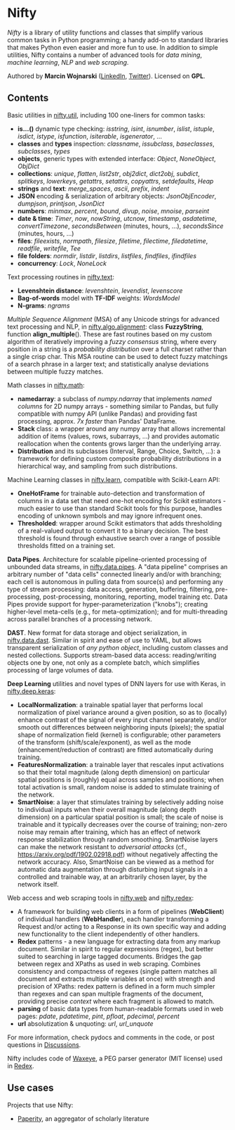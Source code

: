 Nifty
=====

*Nifty* is a library of utility functions and classes that simplify various common tasks in Python programming; a handy add-on to standard libraries that makes Python even easier and more fun to use. In addition to simple utilities, Nifty contains a number of advanced tools for *data mining*, *machine learning*, *NLP* and *web scraping*.

Authored by **Marcin Wojnarski** ([LinkedIn](http://www.linkedin.com/in/marcinwojnarski), [Twitter](http://twitter.com/mwojnarski)). Licensed on **GPL**.

Contents
--------

Basic utilities in [nifty.util](https://github.com/mwojnars/nifty/blob/master/util.py), including 100 one-liners for common tasks:

- **is...()** dynamic type checking: *isstring*, *isint*, *isnumber*, *islist*, *istuple*, *isdict*, *istype*, *isfunction*, *isiterable*, *isgenerator*, ...
- **classes** and **types** inspection: *classname*, *issubclass*, *baseclasses*, *subclasses*, *types*
- **objects**, generic types with extended interface: *Object*, *NoneObject*, *ObjDict*
- **collections**: *unique*, *flatten*, *list2str*, *obj2dict*, *dict2obj*, *subdict*, *splitkeys*, *lowerkeys*, *getattrs*, *setattrs*, *copyattrs*, *setdefaults*, *Heap*
- **strings** and **text**: *merge_spaces*, *ascii*, *prefix*, *indent*
- **JSON** encoding & serialization of arbitrary objects: *JsonObjEncoder*, *dumpjson*, *printjson*, *JsonDict*
- **numbers**: *minmax*, *percent*, *bound*, *divup*, *noise*, *mnoise*, *parseint*
- **date & time**: *Timer*, *now*, *nowString*, *utcnow*, *timestamp*, *asdatetime*, *convertTimezone*, *secondsBetween* (minutes, hours, ...), *secondsSince* (minutes, hours, ...)
- **files**: *fileexists*, *normpath*, *filesize*, *filetime*, *filectime*, *filedatetime*, *readfile*, *writefile*, *Tee*
- **file folders**: *normdir*, *listdir*, *listdirs*, *listfiles*, *findfiles*, *ifindfiles*
- **concurrency**: *Lock*, *NoneLock*

Text processing routines in [nifty.text](https://github.com/mwojnars/nifty/blob/master/text.py):

- **Levenshtein distance**: *levenshtein*, *levendist*, *levenscore*
- **Bag-of-words** model with **TF-IDF** weights: *WordsModel*
- **N-grams**: *ngrams*

*Multiple Sequence Alignment* (MSA) of any Unicode strings for advanced text processing and NLP, in [nifty.algo.alignment](https://github.com/mwojnars/nifty/blob/master/algo/alignment.py): class **FuzzyString**, function **align_multiple**(). These are fast routines based on my custom algorithm of iteratively improving a *fuzzy consensus* string, where every position in a string is a *probability distribution* over a full charset rather than a single crisp char. This MSA routine can be used to detect fuzzy matchings of a search phrase in a larger text; and statistically analyse deviations between multiple fuzzy matches.

Math classes in [nifty.math](https://github.com/mwojnars/nifty/blob/master/math.py):

- **namedarray**: a subclass of *numpy.ndarray* that implements *named columns* for 2D numpy arrays - something similar to Pandas, but fully compatible with numpy API (unlike Pandas) and providing fast processing, approx. *7x faster* than Pandas' DataFrame.
- **Stack** class: a wrapper around any numpy array that allows incremental addition of items (values, rows, subarrays, ...) and provides automatic reallocation when the contents grows larger than the underlying array.
- **Distribution** and its subclasses (Interval, Range, Choice, Switch, ...): a framework for defining custom composite probability distributions in a hierarchical way, and sampling from such distributions.

Machine Learning classes in [nifty.learn](https://github.com/mwojnars/nifty/blob/master/learn.py), compatible with Scikit-Learn API: 
- **OneHotFrame** for trainable auto-detection and transformation of columns in a data set that need one-hot encoding for Scikit estimators - much easier to use than standard Scikit tools for this purpose, handles encoding of unknown symbols and may ignore infrequent ones.
- **Thresholded**: wrapper around Scikit estimators that adds thresholding of a real-valued output to convert it to a binary decision. The best threshold is found through exhaustive search over a range of possible thresholds fitted on a training set.

**Data Pipes**. Architecture for scalable pipeline-oriented processing of unbounded data streams, in [nifty.data.pipes](https://github.com/mwojnars/nifty/blob/master/data/pipes.py). A "data pipeline" comprises an arbitrary number of "data cells" connected linearly and/or with branching; each cell is autonomous in pulling data from source(s) and performing any type of stream processing: data access, generation, buffering, filtering, pre-processing, post-processing, monitoring, reporting, model training etc. Data Pipes provide support for hyper-parameterization ("knobs"); creating higher-level meta-cells (e.g., for meta-optimization); and for multi-threading across parallel branches of a processing network.

**DAST**. New format for data storage and object serialization, in [nifty.data.dast](https://github.com/mwojnars/nifty/blob/master/data/dast.py). Similar in spirit and ease of use to YAML, but allows transparent serialization of *any python object*, including custom classes and nested collections. Supports stream-based data access: reading/writing objects one by one, not only as a complete batch, which simplifies processing of large volumes of data.

**Deep Learning** utilities and novel types of DNN layers for use with Keras, in [nifty.deep.keras](https://github.com/mwojnars/nifty/blob/master/deep/keras.py):
- **LocalNormalization**: a trainable spatial layer that performs local normalization of pixel variance around a given position, so as to (locally) enhance contrast of the signal of every input channel separately, and/or smooth out differences between neighboring inputs (pixels); the spatial shape of normalization field (kernel) is configurable; other parameters of the transform (shift/scale/exponent), as well as the mode (enhancement/reduction of contrast) are fitted automatically during training.
- **FeaturesNormalization**: a trainable layer that rescales input activations so that their total magnitude (along depth dimension) on particular spatial positions is (roughly) equal across samples and positions; when total activation is small, random noise is added to stimulate training of the network.
- **SmartNoise**: a layer that stimulates training by selectively adding noise to individual inputs when their overall magnitude (along depth dimension) on a particular spatial position is small; the scale of noise is trainable and it typically decreases over the course of training; non-zero noise may remain after training, which has an effect of network response stabilization through random smoothing. SmartNoise layers can make the network resistant to *adversarial attacks* (cf., https://arxiv.org/pdf/1902.02918.pdf) without negatively affecting the network accuracy. Also, SmartNoise can be viewed as a method for automatic data augmentation through disturbing input signals in a controlled and trainable way, at an arbitrarily chosen layer, by the network itself.

Web access and web scraping tools in [nifty.web](https://github.com/mwojnars/nifty/blob/master/web.py) and [nifty.redex](https://github.com/mwojnars/nifty/blob/master/redex/redex.py):
- A framework for building web clients in a form of pipelines (**WebClient**) of individual handlers (**WebHandler**), each handler transforming a Request and/or acting to a Response in its own specific way and adding new functionality to the client independently of other handlers.
- **Redex** patterns - a new language for extracting data from any markup document. Similar in spirit to regular expressions (regex), but better suited to searching in large tagged documents. Bridges the gap between regex and XPaths as used in web scraping.
  Combines consistency and compactness of regexes (single pattern matches all document and extracts multiple variables at once)
  with strength and precision of XPaths: redex pattern is defined in a form much simpler than regexes 
  and can span multiple fragments of the document, providing precise *context* where each fragment is allowed to match.
- **parsing** of basic data types from human-readable formats used in web pages: *pdate*, *pdatetime*, *pint*, *pfloat*, *pdecimal*, *percent*
- **url** absolutization & unquoting: *url*, *url_unquote*

For more information, check pydocs and comments in the code, or post questions in [Discussions](https://github.com/mwojnars/nifty/discussions).


Nifty includes code of [Waxeye](http://waxeye.org/), a PEG parser generator (MIT license) used in [Redex](https://github.com/mwojnars/nifty/blob/master/redex/redex.py).

Use cases
---------

Projects that use Nifty:
- [Paperity](http://paperity.org/), an aggregator of scholarly literature

